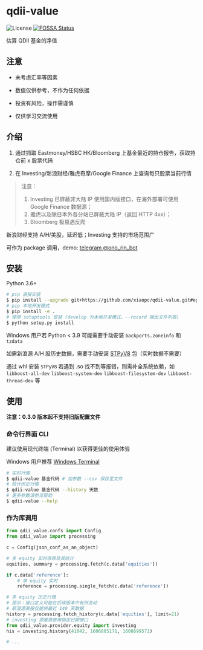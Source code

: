 # qdii-value

![License](https://img.shields.io/github/license/xiaopc/qdii-value)
[![FOSSA Status](https://app.fossa.com/api/projects/git%2Bgithub.com%2Fxiaopc%2Fqdii-value.svg?type=shield)](https://app.fossa.com/projects/git%2Bgithub.com%2Fxiaopc%2Fqdii-value?ref=badge_shield)

估算 QDII 基金的净值

## 注意

- 未考虑汇率等因素

- 数值仅供参考，不作为任何依据

- 投资有风险，操作需谨慎

- 仅供学习交流使用

## 介绍

1. 通过抓取 Eastmoney/HSBC HK/Bloomberg 上基金最近的持仓报告，获取持仓前 x 股票代码

2. 在 Investing/新浪财经/雅虎奇摩/Google Finance 上查询每只股票当前行情

> 注意：
> 1. Investing 已屏蔽非大陆 IP 使用国内版接口，在海外部署可使用 Google Finance 数据源；
> 2. 雅虎以及除日本外各分站已屏蔽大陆 IP（返回 HTTP 4xx）；
> 3. Bloomberg 极易遇反爬

新浪财经支持 A/H/美股，延迟低；Investing 支持的市场范围广

可作为 package 调用，demo: [telegram @ono_rin_bot](https://t.me/ono_rin_bot)

## 安装

Python 3.6+

```bash
# pip 直接安装
$ pip install --upgrade git+https://github.com/xiaopc/qdii-value.git#egg=qdii_value
# pip 本地开发模式
$ pip install -e .
# 使用 setuptools 安装 (develop 为本地开发模式，--record 输出文件列表)
$ python setup.py install
```

Windows 用户若 Python < 3.9 可能需要手动安装 `backports.zoneinfo` 和 `tzdata`

如需新浪源 A/H 股历史数据，需要手动安装 [STPyV8](https://github.com/area1/stpyv8) 包（实时数据不需要）

通过 whl 安装 `STPyV8` 若遇到 .so 找不到等报错，则需补全系统依赖，如 `libboost-all-dev` `libboost-system-dev` `libboost-filesystem-dev` `libboost-thread-dev` 等

## 使用

**注意：0.3.0 版本起不支持旧版配置文件**

### 命令行界面 CLI

建议使用现代终端 (Terminal) 以获得更佳的使用体验

Windows 用户推荐 [Windows Terminal](https://aka.ms/terminal)

```bash
# 实时行情
$ qdii-value 基金代码 # 加参数 --csv 保存至文件
# 统计历史行情
$ qdii-value 基金代码 --history 天数
# 更多参数请参见帮助
$ qdii-value --help
```

### 作为库调用

```python
from qdii_value.confs import Config
from qdii_value import processing

c = Config(json_conf_as_an_object)

# 多 equity 实时涨跌及其统计
equities, summary = processing.fetch(c.data['equities'])

if c.data['reference']:
    # 单 equity 实时
    reference = processing.single_fetch(c.data['reference'])

# 多 equity 历史行情
# 提示：接口定义可能在后续版本中有所变动
# 新浪源美股仅提供最近 140 天数据
history = processing.fetch_history(c.data['equities'], limit=21)
# investing 源推荐使用指定日期接口
from qdii_value.provider.equity import investing
his = investing.history(41042, 1606885171, 1608699571)

# ...
```
